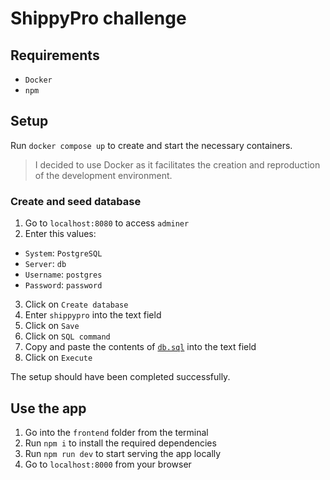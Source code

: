 # ShippyPro challenge

## Requirements

- `Docker`
- `npm`

## Setup

Run `docker compose up` to create and start the necessary containers.

> I decided to use Docker as it facilitates the creation and reproduction
> of the development environment.

### Create and seed database

1. Go to `localhost:8080` to access `adminer`
2. Enter this values:
  - `System`: `PostgreSQL`
  - `Server`: `db`
  - `Username`: `postgres`
  - `Password`: `password`
3. Click on `Create database`
4. Enter `shippypro` into the text field
5. Click on `Save`
6. Click on `SQL command`
7. Copy and paste the contents of [`db.sql`](./backend/db.sql) into the text field
8. Click on `Execute`

The setup should have been completed successfully.

## Use the app

1. Go into the `frontend` folder from the terminal
2. Run `npm i` to install the required dependencies
3. Run `npm run dev` to start serving the app locally
4. Go to `localhost:8000` from your browser
